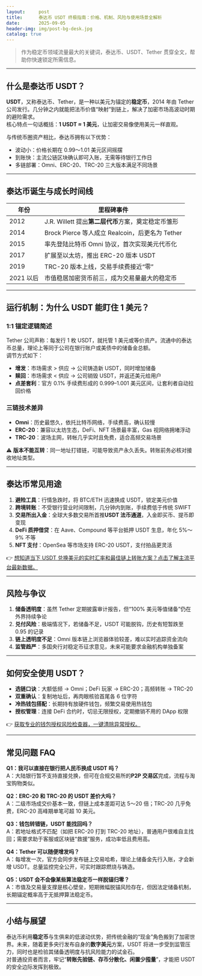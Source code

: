 ```yaml
---
layout:     post
title:      泰达币 USDT 终极指南：价格、机制、风险与使用场景全解析
date:       2025-09-05
header-img: img/post-bg-desk.jpg
catalog: true
---
```


> 作为稳定币领域流量最大的关键词，泰达币、USDT、Tether 贯穿全文，帮助你快速锁定所需信息。

---

## 什么是泰达币 USDT？

**USDT**，又称泰达币、Tether，是一种以美元为锚定的**稳定币**，2014 年由 Tether 公司发行。几分钟之内就能把法币价值“映射”到链上，解决了加密市场高波动时期的避险需求。  
核心特点一句话概括：**1 USDT ≈ 1 美元**，让加密交易像使用美元一样直观。

与传统币圈资产相比，泰达币拥有以下优势：

- 波动小：价格长期在 0.99～1.01 美元区间摇摆  
- 到账快：主流公链区块确认即可入账，无需等待银行工作日  
- 多链部署：Omni、ERC-20、TRC-20 三大版本满足不同场景

---

## 泰达币诞生与成长时间线

| 年份 | 里程碑事件 |
|------|-------------|
| 2012 | J.R. Willett 提出**第二层代币**方案，奠定稳定币雏形 |
| 2014 | Brock Pierce 等人成立 Realcoin，后更名为 Tether |
| 2015 | 率先登陆比特币 Omni 协议，首次实现美元代币化 |
| 2017 | 扩展至以太坊，推出 ERC-20 版本 USDT
| 2019 | TRC-20 版本上线，交易手续费接近“零”
| 2021 以后 | 市值稳居加密货币前三，成为交易量最大的稳定币

---

## 运行机制：为什么 USDT 能盯住 1 美元？

### 1:1 锚定逻辑简述

Tether 公司声称：每发行 1 枚 USDT，就托管 1 美元或等价资产。流通中的泰达币总量，理论上等同于公司在银行账户或美债中的储备金总额。  
调节方式如下：

- **增发**：市场需求 > 供应 → 公司铸造新 USDT，同时增加储备  
- **赎回**：市场需求 < 供应 → 公司销毁 USDT，并返还美元给用户  
- **点差套利**：官方 0.1% 手续费形成的 0.999–1.001 美元区间，让套利者自动拉回价格

### 三链技术差异

- **Omni**：历史最悠久，依托比特币网络，手续费高，确认较慢  
- **ERC-20**：兼容以太坊生态，DeFi、NFT 场景最丰富，Gas 视网络拥堵浮动  
- **TRC-20**：波场主网，转帐几乎实时且免费，适合高频交易场景

⚠️ **版本不能互转**：同一地址打错链，可能导致资产永久丢失。转账前务必核对接收地址类型。

---

## 泰达币常见用途

1. **避险工具**：行情急跌时，将 BTC/ETH 迅速换成 USDT，锁定美元价值  
2. **跨境转账**：不受银行营业时间限制，几分钟内到账，手续费低于传统 SWIFT  
3. **交易所出入金**：全球大多数交易所首推**USDT 法币通道**，入金即买币、提币即变现  
4. **DeFi 质押借贷**：在 Aave、Compound 等平台抵押 USDT 生息，年化 5%～9% 不等  
5. **NFT 支付**：OpenSea 等市场支持 ERC-20 USDT，支付拍品更灵活  

👉 [想知道当下 USDT 兑换美元的实时汇率和最佳链上转账方案？点击了解主流平台最新数据。](https://okxdog.com/)

---

## 风险与争议

1. **储备透明度**：虽然 Tether 定期披露审计报告，但“100% 美元等值储备”仍在外界持续争论  
2. **兑付风险**：极端情况下，若储备不足，USDT 可能脱钩，历史有短暂跌至 0.95 的记录  
3. **链上透明度不足**：Omni 版本链上浏览器体验较差，难以实时追踪资金流向  
4. **监管趋严**：多国央行对稳定币征求意见，未来可能要求金融机构单独备案

---

## 如何安全使用 USDT？

- **选链口诀**：大额低频 → Omni；DeFi 玩家 → ERC-20；高频转账 → TRC-20  
- **双重确认**：复制地址后，再肉眼核验首尾各 6 位字符  
- **冷热钱包搭配**：长期持有放硬件钱包，频繁交易使用热钱包  
- **授权管理**：连接 DeFi 合约时，切忌无限授权，定期撤销不用的 DApp 权限  

👉 [获取专业的钱包授权风险检查器，一键清除异常授权。](https://okxdog.com/)

---

## 常见问题 FAQ

**Q1：我可以直接在银行把人民币换成 USDT 吗？**  
A：大陆银行暂不支持直接兑换，但可在合规交易所的**P2P 交易区**完成，流程与淘宝购物类似。

**Q2：ERC-20 和 TRC-20 的 USDT 差价大吗？**  
A：二级市场成交价基本一致，但链上成本差距可达 5～20 倍；TRC-20 几乎免费，ERC-20 高峰期单笔可超 10 美元。

**Q3：钱包转错链，USDT 能找回吗？**  
A：若地址格式不匹配（如把 ERC-20 打到 TRC-20 地址），普通用户很难自主找回；需要求助于客服或区块链“救援”服务，成功率低且费用高。

**Q4：Tether 可以随便增发吗？**  
A：每增发一次，官方会同步发布链上交易哈希，理论上储备金先行入账，才会新增 USDT。总量监控完全公开，可实时跟踪燃烧与铸造。

**Q5：USDT 会不会像某些算法稳定币一样脱锚归零？**  
A：市值及交易量支撑是核心壁垒，短期微幅脱锚风险存在，但因法定储备机制，长期锚定概率高于无抵押算法稳定币。

---

## 小结与展望

泰达币利用**稳定币**与生俱来的低波动优势，把传统金融的“现金”角色搬到了加密世界。未来，随着更多央行发布自身的**数字美元**方案，USDT 将进一步受到监管压力，同时也是检验其储备透明度与抗风险能力的试金石。  
对普通投资者而言，牢记“**转账先验链、存币分散化、闲置少囤量**”，才能把 USDT 的安全边际发挥到极致。